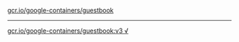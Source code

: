 [gcr.io/google-containers/guestbook](https://hub.docker.com/r/anjia0532/guestbook/tags/) 

----
[gcr.io/google-containers/guestbook:v3 √](https://hub.docker.com/r/anjia0532/google-containers.guestbook/tags/)

